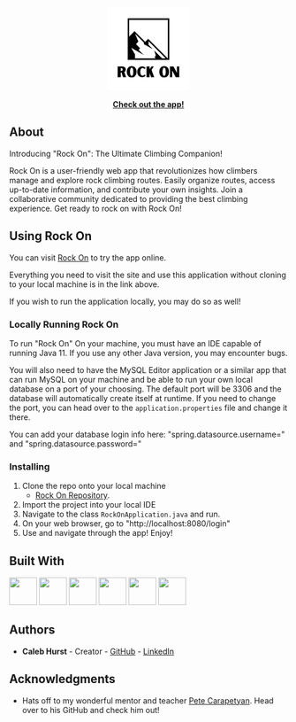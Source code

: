 <a name="readme-top"></a>

<div align="center">
  <a href="https://rock-on-production.up.railway.app/">
    <img src="src/main/resources/static/images/rockon.png" alt="Logo" width="150" height="150">
  </a>
</div>



<p align="center">
    <a href="https://rock-on-production.up.railway.app/"><strong>Check out the app!</strong></a>
</p>

<p align="left">

## About
Introducing "Rock On": The Ultimate Climbing Companion!

Rock On is a user-friendly web app that revolutionizes how climbers manage and explore rock climbing routes. Easily organize routes, access up-to-date information, and contribute your own insights. Join a collaborative community dedicated to providing the best climbing experience. Get ready to rock on with Rock On!
</p>

## Using Rock On

You can visit [Rock On](https://rock-on-production.up.railway.app/) to try the app online.

Everything you need to visit the site and use this application without cloning to your local machine is in the link above.

If you wish to run the application locally, you may do so as well!

### Locally Running Rock On

To run "Rock On" On your machine, you must have an IDE capable of running Java 11. If you use any other Java version, you may encounter bugs.

You will also need to have the MySQL Editor application or a similar app that can run MySQL on your machine and be able to run your own local database on a port of your choosing. The default port will be 3306 and the database will automatically create itself at runtime. If you need to change the port, you can head over to the `application.properties` file and change it there.

You can add your database login info here:
"spring.datasource.username=" and "spring.datasource.password="

### Installing

1. Clone the repo onto your local machine
   - [Rock On Repository](https://github.com/Caleb-Hurst/Rock-On.git).
2. Import the project into your local IDE
3. Navigate to the class `RockOnApplication.java` and run.
4. On your web browser, go to "http://localhost:8080/login"
5. Use and navigate through the app! Enjoy!

## Built With

<a href="https://www.java.com">
  <img src="https://cdn.jsdelivr.net/gh/devicons/devicon/icons/java/java-original-wordmark.svg" width="50" height="50" /></a> 
<a href="https://spring.io/projects/spring-boot">
  <img src="https://cdn.jsdelivr.net/gh/devicons/devicon/icons/spring/spring-original-wordmark.svg" width="50" height="50" /></a> 
<a href="https://www.mysql.com/">
  <img src="https://cdn.jsdelivr.net/gh/devicons/devicon/icons/mysql/mysql-original.svg" width="50" height="50" /></a> 
<a href="https://developer.mozilla.org/en-US/docs/Web/HTML">
  <img src="https://cdn.jsdelivr.net/gh/devicons/devicon/icons/html5/html5-plain-wordmark.svg" width="50" height="50" /></a> 
<a href="https://developer.mozilla.org/en-US/docs/Web/CSS">
  <img src="https://cdn.jsdelivr.net/gh/devicons/devicon/icons/css3/css3-plain-wordmark.svg" width="50" height="50" /></a> 
<a href="https://developer.mozilla.org/en-US/docs/Web/JavaScript">
  <img src="https://cdn.jsdelivr.net/gh/devicons/devicon/icons/javascript/javascript-original.svg" width="50" height="50" /></a> 
<p align="right"></p>

## Authors

- **Caleb Hurst** - Creator - [GitHub](https://github.com/Caleb-Hurst) - [LinkedIn](https://www.linkedin.com/in/caleb-hurst-26025b268/)

## Acknowledgments

- Hats off to my wonderful mentor and teacher [Pete Carapetyan](https://github.com/petecarapetyan). Head over to his GitHub and check him out!


